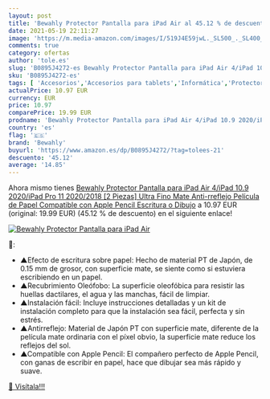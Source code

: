 ```yaml
---
layout: post
title: 'Bewahly Protector Pantalla para iPad Air al 45.12 % de descuento'
date: 2021-05-19 22:11:27
image: 'https://m.media-amazon.com/images/I/519J4E59jwL._SL500_._SL400_.jpg'
comments: true
category: ofertas
author: 'tole.es'
slug: 'B0895J4272-es Bewahly Protector Pantalla para iPad Air 4/iPad 10.9...'
sku: 'B0895J4272-es'
tags: [ 'Accesorios','Accesorios para tablets','Informática','Protectores de pantalla para tablets','apple','bewahly','ipad', ]
actualPrice: 10.97 EUR
currency: EUR
price: 10.97
comparePrice: 19.99 EUR
prodname: 'Bewahly Protector Pantalla para iPad Air 4/iPad 10.9 2020/iPad Pro 11 2020/2018 [2 Piezas]  Ultra Fino Mate Anti-rreflejo Película de Papel  Compatible con Apple Pencil  Escritura o Dibujo'
country: 'es'
flag: '🇪🇸'
brand: 'Bewahly'
buyurl: 'https://www.amazon.es/dp/B0895J4272/?tag=tolees-21'
descuento: '45.12'
average: '14.85'
---
```


Ahora mismo tienes [Bewahly Protector Pantalla para iPad Air 4/iPad 10.9 2020/iPad Pro 11 2020/2018 [2 Piezas]  Ultra Fino Mate Anti-rreflejo Película de Papel  Compatible con Apple Pencil  Escritura o Dibujo](https://www.amazon.es/dp/B0895J4272/?tag=tolees-21) a 10.97 EUR (original: 19.99 EUR) (45.12 %  de descuento) en el siguiente enlace!

[![Bewahly Protector Pantalla para iPad Air](https://m.media-amazon.com/images/I/519J4E59jwL._SL500_._SL400_.jpg)](https://www.amazon.es/dp/B0895J4272/?tag=tolees-21)

🔎:

- ▲Efecto de escritura sobre papel: Hecho de material PT de Japón, de 0.15 mm de grosor, con superficie mate, se siente como si estuviera escribiendo en un papel.
- ▲Recubrimiento Oleófobo: La superficie oleofóbica para resistir las huellas dactilares, el agua y las manchas, fácil de limpiar.
- ▲Instalación fácil: Incluye instrucciones detalladas y un kit de instalación completo para que la instalación sea fácil, perfecta y sin estrés.
- ▲Antirreflejo: Material de Japón PT con superficie mate, diferente de la película mate ordinaria con el píxel obvio, la superficie mate reduce los reflejos del sol.
- ▲Compatible con Apple Pencil: El compañero perfecto de Apple Pencil, con ganas de escribir en papel, hace que dibujar sea más rápido y suave.

[🛒 Visítala!!!](https://www.amazon.es/dp/B0895J4272/?tag=tolees-21)
